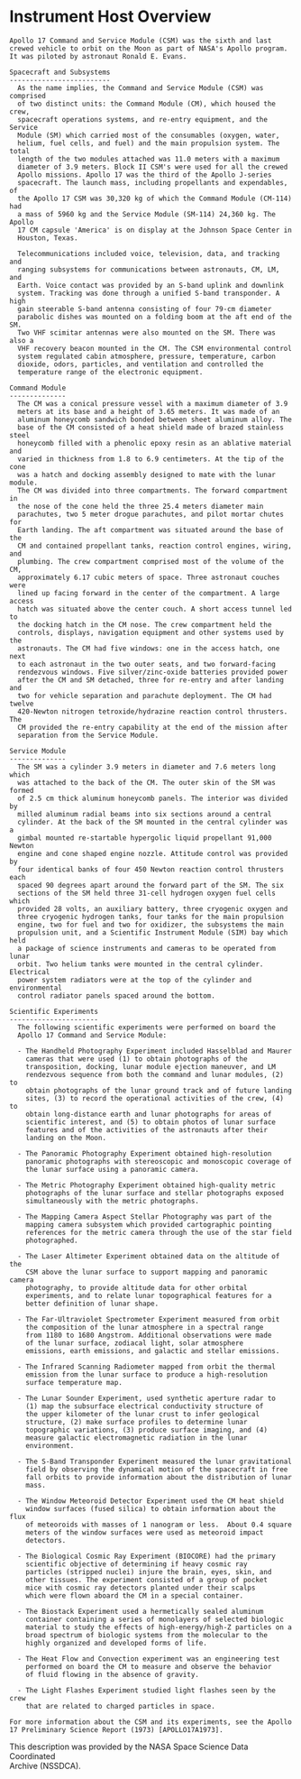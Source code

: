 
  
  Instrument Host Overview                                                    
  ========================                                                    
    Apollo 17 Command and Service Module (CSM) was the sixth and last         
    crewed vehicle to orbit on the Moon as part of NASA's Apollo program.     
    It was piloted by astronaut Ronald E. Evans.                              
                                                                              
    Spacecraft and Subsystems                                                 
    -------------------------                                                 
      As the name implies, the Command and Service Module (CSM) was comprised 
      of two distinct units: the Command Module (CM), which housed the crew,  
      spacecraft operations systems, and re-entry equipment, and the Service  
      Module (SM) which carried most of the consumables (oxygen, water,       
      helium, fuel cells, and fuel) and the main propulsion system. The total 
      length of the two modules attached was 11.0 meters with a maximum       
      diameter of 3.9 meters. Block II CSM's were used for all the crewed     
      Apollo missions. Apollo 17 was the third of the Apollo J-series         
      spacecraft. The launch mass, including propellants and expendables, of  
      the Apollo 17 CSM was 30,320 kg of which the Command Module (CM-114) had
      a mass of 5960 kg and the Service Module (SM-114) 24,360 kg. The Apollo 
      17 CM capsule 'America' is on display at the Johnson Space Center in    
      Houston, Texas.                                                         
                                                                              
      Telecommunications included voice, television, data, and tracking and   
      ranging subsystems for communications between astronauts, CM, LM, and   
      Earth. Voice contact was provided by an S-band uplink and downlink      
      system. Tracking was done through a unified S-band transponder. A high  
      gain steerable S-band antenna consisting of four 79-cm diameter         
      parabolic dishes was mounted on a folding boom at the aft end of the SM.
      Two VHF scimitar antennas were also mounted on the SM. There was also a 
      VHF recovery beacon mounted in the CM. The CSM environmental control    
      system regulated cabin atmosphere, pressure, temperature, carbon        
      dioxide, odors, particles, and ventilation and controlled the           
      temperature range of the electronic equipment.                          
                                                                              
    Command Module                                                            
    --------------                                                            
      The CM was a conical pressure vessel with a maximum diameter of 3.9     
      meters at its base and a height of 3.65 meters. It was made of an       
      aluminum honeycomb sandwich bonded between sheet aluminum alloy. The    
      base of the CM consisted of a heat shield made of brazed stainless steel
      honeycomb filled with a phenolic epoxy resin as an ablative material and
      varied in thickness from 1.8 to 6.9 centimeters. At the tip of the cone 
      was a hatch and docking assembly designed to mate with the lunar module.
      The CM was divided into three compartments. The forward compartment in  
      the nose of the cone held the three 25.4 meters diameter main           
      parachutes, two 5 meter drogue parachutes, and pilot mortar chutes for  
      Earth landing. The aft compartment was situated around the base of the  
      CM and contained propellant tanks, reaction control engines, wiring, and
      plumbing. The crew compartment comprised most of the volume of the CM,  
      approximately 6.17 cubic meters of space. Three astronaut couches were  
      lined up facing forward in the center of the compartment. A large access
      hatch was situated above the center couch. A short access tunnel led to 
      the docking hatch in the CM nose. The crew compartment held the         
      controls, displays, navigation equipment and other systems used by the  
      astronauts. The CM had five windows: one in the access hatch, one next  
      to each astronaut in the two outer seats, and two forward-facing        
      rendezvous windows. Five silver/zinc-oxide batteries provided power     
      after the CM and SM detached, three for re-entry and after landing and  
      two for vehicle separation and parachute deployment. The CM had twelve  
      420-Newton nitrogen tetroxide/hydrazine reaction control thrusters. The 
      CM provided the re-entry capability at the end of the mission after     
      separation from the Service Module.                                     
                                                                              
    Service Module                                                            
    --------------                                                            
      The SM was a cylinder 3.9 meters in diameter and 7.6 meters long which  
      was attached to the back of the CM. The outer skin of the SM was formed 
      of 2.5 cm thick aluminum honeycomb panels. The interior was divided by  
      milled aluminum radial beams into six sections around a central         
      cylinder. At the back of the SM mounted in the central cylinder was a   
      gimbal mounted re-startable hypergolic liquid propellant 91,000 Newton  
      engine and cone shaped engine nozzle. Attitude control was provided by  
      four identical banks of four 450 Newton reaction control thrusters each 
      spaced 90 degrees apart around the forward part of the SM. The six      
      sections of the SM held three 31-cell hydrogen oxygen fuel cells which  
      provided 28 volts, an auxiliary battery, three cryogenic oxygen and     
      three cryogenic hydrogen tanks, four tanks for the main propulsion      
      engine, two for fuel and two for oxidizer, the subsystems the main      
      propulsion unit, and a Scientific Instrument Module (SIM) bay which held
      a package of science instruments and cameras to be operated from lunar  
      orbit. Two helium tanks were mounted in the central cylinder. Electrical
      power system radiators were at the top of the cylinder and environmental
      control radiator panels spaced around the bottom.                       
                                                                              
    Scientific Experiments                                                    
    ----------------------                                                    
      The following scientific experiments were performed on board the        
      Apollo 17 Command and Service Module:                                   
                                                                              
      - The Handheld Photography Experiment included Hasselblad and Maurer    
        cameras that were used (1) to obtain photographs of the               
        transposition, docking, lunar module ejection maneuver, and LM        
        rendezvous sequence from both the command and lunar modules, (2) to   
        obtain photographs of the lunar ground track and of future landing    
        sites, (3) to record the operational activities of the crew, (4) to   
        obtain long-distance earth and lunar photographs for areas of         
        scientific interest, and (5) to obtain photos of lunar surface        
        features and of the activities of the astronauts after their          
        landing on the Moon.                                                  
                                                                              
      - The Panoramic Photography Experiment obtained high-resolution         
        panoramic photographs with stereoscopic and monoscopic coverage of    
        the lunar surface using a panoramic camera.                           
                                                                              
      - The Metric Photography Experiment obtained high-quality metric        
        photographs of the lunar surface and stellar photographs exposed      
        simultaneously with the metric photographs.                           
                                                                              
      - The Mapping Camera Aspect Stellar Photography was part of the         
        mapping camera subsystem which provided cartographic pointing         
        references for the metric camera through the use of the star field    
        photographed.                                                         
                                                                              
      - The Laser Altimeter Experiment obtained data on the altitude of the   
        CSM above the lunar surface to support mapping and panoramic camera   
        photography, to provide altitude data for other orbital               
        experiments, and to relate lunar topographical features for a         
        better definition of lunar shape.                                     
                                                                              
      - The Far-Ultraviolet Spectrometer Experiment measured from orbit       
        the composition of the lunar atmosphere in a spectral range           
        from 1180 to 1680 Angstrom. Additional observations were made         
        of the lunar surface, zodiacal light, solar atmosphere                
        emissions, earth emissions, and galactic and stellar emissions.       
                                                                              
      - The Infrared Scanning Radiometer mapped from orbit the thermal        
        emission from the lunar surface to produce a high-resolution          
        surface temperature map.                                              
                                                                              
      - The Lunar Sounder Experiment, used synthetic aperture radar to        
        (1) map the subsurface electrical conductivity structure of           
        the upper kilometer of the lunar crust to infer geological            
        structure, (2) make surface profiles to determine lunar               
        topographic variations, (3) produce surface imaging, and (4)          
        measure galactic electromagnetic radiation in the lunar               
        environment.                                                          
                                                                              
      - The S-Band Transponder Experiment measured the lunar gravitational    
        field by observing the dynamical motion of the spacecraft in free     
        fall orbits to provide information about the distribution of lunar    
        mass.                                                                 
                                                                              
      - The Window Meteoroid Detector Experiment used the CM heat shield      
        window surfaces (fused silica) to obtain information about the flux   
        of meteoroids with masses of 1 nanogram or less.  About 0.4 square    
        meters of the window surfaces were used as meteoroid impact           
        detectors.                                                            
                                                                              
      - The Biological Cosmic Ray Experiment (BIOCORE) had the primary        
        scientific objective of determining if heavy cosmic ray               
        particles (stripped nuclei) injure the brain, eyes, skin, and         
        other tissues. The experiment consisted of a group of pocket          
        mice with cosmic ray detectors planted under their scalps             
        which were flown aboard the CM in a special container.                
                                                                              
      - The Biostack Experiment used a hermetically sealed aluminum           
        container containing a series of monolayers of selected biologic      
        material to study the effects of high-energy/high-Z particles on a    
        broad spectrum of biologic systems from the molecular to the          
        highly organized and developed forms of life.                         
                                                                              
      - The Heat Flow and Convection experiment was an engineering test       
        performed on board the CM to measure and observe the behavior         
        of fluid flowing in the absence of gravity.                           
                                                                              
      - The Light Flashes Experiment studied light flashes seen by the crew   
        that are related to charged particles in space.                       
                                                                              
    For more information about the CSM and its experiments, see the Apollo    
    17 Preliminary Science Report (1973) [APOLLO17A1973].                     
                                                                              
  This description was provided by the NASA Space Science Data Coordinated    
  Archive (NSSDCA).                                                         

        